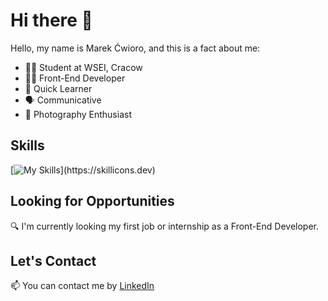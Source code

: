 # Hi there 👋

Hello, my name is Marek Ćwioro, and this is a fact about me:

- 👨‍🎓 Student at WSEI, Cracow             
- 👨‍💻 Front-End Developer
- 🌱 Quick Learner 
- 🗣️ Communicative
- 📸 Photography Enthusiast

## Skills
[![My Skills](https://skillicons.dev/icons?i=js,html,css,ps,figma,cs,git,github,)](https://skillicons.dev)

## Looking for Opportunities
🔍 I'm currently looking my first job or internship as a Front-End Developer.

## Let's Contact
📫 You can contact me by [LinkedIn](https://www.linkedin.com/in/marek-%C4%87wioro-3a26b822b/)
